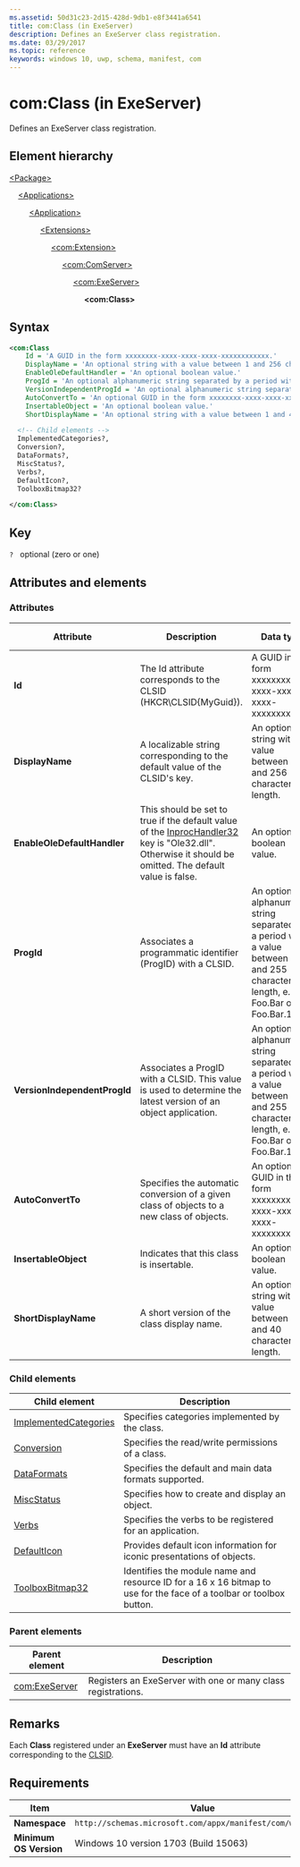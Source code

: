 ```yaml
---
ms.assetid: 50d31c23-2d15-428d-9db1-e8f3441a6541
title: com:Class (in ExeServer)
description: Defines an ExeServer class registration.
ms.date: 03/29/2017
ms.topic: reference
keywords: windows 10, uwp, schema, manifest, com
---
```


# com:Class (in ExeServer)

Defines an ExeServer class registration.

## Element hierarchy

[\<Package\>](element-package.md)

&nbsp;&nbsp;&nbsp;&nbsp;[\<Applications\>](element-applications.md)

&nbsp;&nbsp;&nbsp;&nbsp; &nbsp;&nbsp;&nbsp;&nbsp;[\<Application\>](element-application.md)

&nbsp;&nbsp;&nbsp;&nbsp; &nbsp;&nbsp;&nbsp;&nbsp; &nbsp;&nbsp;&nbsp;&nbsp;[\<Extensions\>](element-1-extensions.md)

&nbsp;&nbsp;&nbsp;&nbsp; &nbsp;&nbsp;&nbsp;&nbsp; &nbsp;&nbsp;&nbsp;&nbsp; &nbsp;&nbsp;&nbsp;&nbsp;[\<com:Extension\>](element-com-extension.md)

&nbsp;&nbsp;&nbsp;&nbsp; &nbsp;&nbsp;&nbsp;&nbsp; &nbsp;&nbsp;&nbsp;&nbsp; &nbsp;&nbsp;&nbsp;&nbsp; &nbsp;&nbsp;&nbsp;&nbsp;[\<com:ComServer\>](element-com-comserver.md)

&nbsp;&nbsp;&nbsp;&nbsp; &nbsp;&nbsp;&nbsp;&nbsp; &nbsp;&nbsp;&nbsp;&nbsp; &nbsp;&nbsp;&nbsp;&nbsp; &nbsp;&nbsp;&nbsp;&nbsp; &nbsp;&nbsp;&nbsp;&nbsp;[\<com:ExeServer\>](element-com-exeserver.md)

&nbsp;&nbsp;&nbsp;&nbsp; &nbsp;&nbsp;&nbsp;&nbsp; &nbsp;&nbsp;&nbsp;&nbsp; &nbsp;&nbsp;&nbsp;&nbsp; &nbsp;&nbsp;&nbsp;&nbsp; &nbsp;&nbsp;&nbsp;&nbsp; &nbsp;&nbsp;&nbsp;&nbsp;**\<com:Class\>**

## Syntax

```xml
<com:Class
    Id = 'A GUID in the form xxxxxxxx-xxxx-xxxx-xxxx-xxxxxxxxxxxx.'
    DisplayName = 'An optional string with a value between 1 and 256 characters in length.'
    EnableOleDefaultHandler = 'An optional boolean value.'
    ProgId = 'An optional alphanumeric string separated by a period with a value between 1 and 255 characters in length, e.g. Foo.Bar or Foo.Bar.1.'
    VersionIndependentProgId = 'An optional alphanumeric string separated by a period with a value between 1 and 255 characters in length, e.g. Foo.Bar or Foo.Bar.1.'
    AutoConvertTo = 'An optional GUID in the form xxxxxxxx-xxxx-xxxx-xxxx-xxxxxxxxxxxx.'
    InsertableObject = 'An optional boolean value.'
    ShortDisplayName = 'An optional string with a value between 1 and 40 characters in length.' >

  <!-- Child elements -->
  ImplementedCategories?,
  Conversion?,
  DataFormats?,
  MiscStatus?,
  Verbs?,
  DefaultIcon?,
  ToolboxBitmap32? 

</com:Class>
```

## Key

`?`    optional (zero or one)

## Attributes and elements

### Attributes

| Attribute | Description | Data type | Required | Default value |
|-|-|-|-|-|
| **Id** | The Id attribute corresponds to the CLSID (HKCR\CLSID\{MyGuid}). | A GUID in the form xxxxxxxx-xxxx-xxxx-xxxx-xxxxxxxxxxxx. | Yes |  |
| **DisplayName** | A localizable string corresponding to the default value of the CLSID's key. | An optional string with a value between 1 and 256 characters in length. | No |  |
| **EnableOleDefaultHandler** | This should be set to true if the default value of the [InprocHandler32](/windows/win32/com/inprochandler32) key is "Ole32.dll". Otherwise it should be omitted. The default value is false. | An optional boolean value. | No |  |
| **ProgId** | Associates a programmatic identifier (ProgID) with a CLSID. | An optional alphanumeric string separated by a period with a value between 1 and 255 characters in length, e.g. Foo.Bar or Foo.Bar.1. | No |  |
| **VersionIndependentProgId** | Associates a ProgID with a CLSID. This value is used to determine the latest version of an object application. | An optional alphanumeric string separated by a period with a value between 1 and 255 characters in length, e.g. Foo.Bar or Foo.Bar.1. | No |  |
| **AutoConvertTo** | Specifies the automatic conversion of a given class of objects to a new class of objects. | An optional GUID in the form xxxxxxxx-xxxx-xxxx-xxxx-xxxxxxxxxxxx. | No |  |
| **InsertableObject** | Indicates that this class is insertable. | An optional boolean value. | No |  |
| **ShortDisplayName** | A short version of the class display name. | An optional string with a value between 1 and 40 characters in length. | No |  |

### Child elements

| Child element | Description |
|-|-|
| [ImplementedCategories](element-com-exe-implementedcategories.md) | Specifies categories implemented by the class. |
| [Conversion](element-com-exe-conversion.md) | Specifies the read/write permissions of a class. |
| [DataFormats](element-com-exe-dataformats.md) | Specifies the default and main data formats supported. |
| [MiscStatus](element-com-exe-miscstatus.md) | Specifies how to create and display an object. |
| [Verbs](element-com-exe-verbs.md) | Specifies the verbs to be registered for an application. |
| [DefaultIcon](element-com-exe-defaulticon.md) | Provides default icon information for iconic presentations of objects. |
| [ToolboxBitmap32](element-com-exe-toolboxbitmap32.md) | Identifies the module name and resource ID for a 16 x 16 bitmap to use for the face of a toolbar or toolbox button. |

### Parent elements

| Parent element | Description |
|-|-|
| [com:ExeServer](element-com-exeserver.md) | Registers an ExeServer with one or many class registrations. |

## Remarks

Each **Class** registered under an **ExeServer** must have an **Id** attribute corresponding to the [CLSID](/windows/win32/com/clsid-key-hklm).

## Requirements

| Item | Value |
|--|--|
| **Namespace** | `http://schemas.microsoft.com/appx/manifest/com/windows10` |
| **Minimum OS Version** | Windows 10 version 1703 (Build 15063) |
